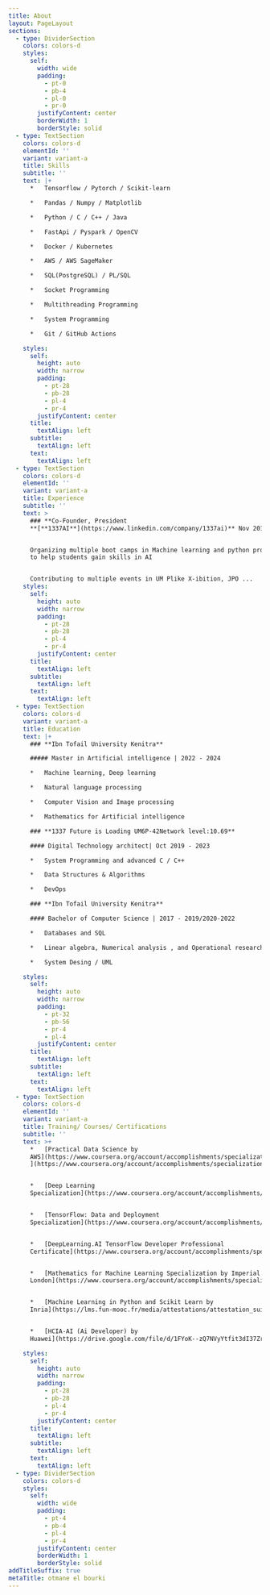 ```yaml
---
title: About
layout: PageLayout
sections:
  - type: DividerSection
    colors: colors-d
    styles:
      self:
        width: wide
        padding:
          - pt-0
          - pb-4
          - pl-0
          - pr-0
        justifyContent: center
        borderWidth: 1
        borderStyle: solid
  - type: TextSection
    colors: colors-d
    elementId: ''
    variant: variant-a
    title: Skills
    subtitle: ''
    text: |+
      *   Tensorflow / Pytorch / Scikit-learn

      *   Pandas / Numpy / Matplotlib

      *   Python / C / C++ / Java

      *   FastApi / Pyspark / OpenCV

      *   Docker / Kubernetes

      *   AWS / AWS SageMaker

      *   SQL(PostgreSQL) / PL/SQL

      *   Socket Programming

      *   Multithreading Programming

      *   System Programming

      *   Git / GitHub Actions

    styles:
      self:
        height: auto
        width: narrow
        padding:
          - pt-28
          - pb-28
          - pl-4
          - pr-4
        justifyContent: center
      title:
        textAlign: left
      subtitle:
        textAlign: left
      text:
        textAlign: left
  - type: TextSection
    colors: colors-d
    elementId: ''
    variant: variant-a
    title: Experience
    subtitle: ''
    text: >
      ### **Co-Founder, President
      **[**1337AI**](https://www.linkedin.com/company/1337ai)** Nov 2019- 2022**


      Organizing multiple boot camps in Machine learning and python programming
      to help students gain skills in AI


      Contributing to multiple events in UM Plike X-ibition, JPO ...
    styles:
      self:
        height: auto
        width: narrow
        padding:
          - pt-28
          - pb-28
          - pl-4
          - pr-4
        justifyContent: center
      title:
        textAlign: left
      subtitle:
        textAlign: left
      text:
        textAlign: left
  - type: TextSection
    colors: colors-d
    variant: variant-a
    title: Education
    text: |+
      ### **Ibn Tofail University Kenitra**

      ##### Master in Artificial intelligence | 2022 - 2024

      *   Machine learning, Deep learning

      *   Natural language processing

      *   Computer Vision and Image processing

      *   Mathematics for Artificial intelligence

      ### **1337 Future is Loading UM6P-42Network level:10.69**

      #### Digital Technology architect| Oct 2019 - 2023

      *   System Programming and advanced C / C++

      *   Data Structures & Algorithms

      *   DevOps

      ### **Ibn Tofail University Kenitra**

      #### Bachelor of Computer Science | 2017 - 2019/2020-2022

      *   Databases and SQL

      *   Linear algebra, Numerical analysis , and Operational research

      *   System Desing / UML

    styles:
      self:
        height: auto
        width: narrow
        padding:
          - pt-32
          - pb-56
          - pr-4
          - pl-4
        justifyContent: center
      title:
        textAlign: left
      subtitle:
        textAlign: left
      text:
        textAlign: left
  - type: TextSection
    colors: colors-d
    elementId: ''
    variant: variant-a
    title: Training/ Courses/ Certifications
    subtitle: ''
    text: >+
      *   [Practical Data Science by
      AWS](https://www.coursera.org/account/accomplishments/specialization/C64Y5NJLJ9H5)[
      ](https://www.coursera.org/account/accomplishments/specialization/C64Y5NJLJ9H5)


      *   [Deep Learning
      Specialization](https://www.coursera.org/account/accomplishments/specialization/certificate/P3QREUFEN7PX)


      *   [TensorFlow: Data and Deployment
      Specialization](https://www.coursera.org/account/accomplishments/specialization/certificate/NP2QHYV4NNC2)


      *   [DeepLearning.AI TensorFlow Developer Professional
      Certificate](https://www.coursera.org/account/accomplishments/specialization/certificate/R4UC8W9DEEVD)


      *   [Mathematics for Machine Learning Specialization by Imperial College
      London](https://www.coursera.org/account/accomplishments/specialization/certificate/5HEB8G2528E5)


      *   [Machine Learning in Python and Scikit Learn by
      Inria](https://lms.fun-mooc.fr/media/attestations/attestation_suivi_course-v1:inria+41026+session01\_fcef4c022912edafa6ec055c279fefaa.pdf)


      *   [HCIA-AI (Ai Developer) by
      Huawei](https://drive.google.com/file/d/1FYoK--zQ7NVyYtfit3dI37ZrGMSqyvrO/view?usp=sharing)

    styles:
      self:
        height: auto
        width: narrow
        padding:
          - pt-28
          - pb-28
          - pl-4
          - pr-4
        justifyContent: center
      title:
        textAlign: left
      subtitle:
        textAlign: left
      text:
        textAlign: left
  - type: DividerSection
    colors: colors-d
    styles:
      self:
        width: wide
        padding:
          - pt-4
          - pb-4
          - pl-4
          - pr-4
        justifyContent: center
        borderWidth: 1
        borderStyle: solid
addTitleSuffix: true
metaTitle: otmane el bourki
---
```

